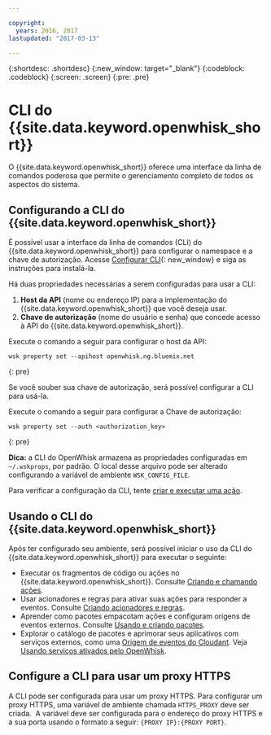 ```yaml
---

copyright:
  years: 2016, 2017
lastupdated: "2017-03-13"

---
```


{:shortdesc: .shortdesc}
{:new_window: target="_blank"}
{:codeblock: .codeblock}
{:screen: .screen}
{:pre: .pre}

# CLI do {{site.data.keyword.openwhisk_short}}

O {{site.data.keyword.openwhisk_short}} oferece uma interface da linha de comandos poderosa que permite o gerenciamento completo de todos os aspectos do sistema.

## Configurando a CLI do {{site.data.keyword.openwhisk_short}} 

É possível usar a interface da linha de comandos (CLI) do {{site.data.keyword.openwhisk_short}} para configurar o namespace e a chave de autorização.
Acesse [Configurar CLI](https://new-console.{DomainName}/openwhisk/cli){: new_window} e siga as instruções para instalá-la.

Há duas propriedades necessárias a serem configuradas para usar a CLI:

1. **Host da API** (nome ou endereço IP) para a implementação do {{site.data.keyword.openwhisk_short}} que você deseja usar.
2. **Chave de autorização** (nome do usuário e senha) que concede acesso à API do {{site.data.keyword.openwhisk_short}}.

Execute o comando a seguir para configurar o host da API:

```
wsk property set --apihost openwhisk.ng.bluemix.net
```
{: pre} 

Se você souber sua chave de autorização, será possível configurar a CLI para usá-la. 

Execute o comando a seguir para configurar a Chave de autorização:

```
wsk property set --auth <authorization_key>
```
{: pre}

**Dica:** a CLI do OpenWhisk armazena as propriedades configuradas em `~/.wskprops`, por padrão. O local desse arquivo pode ser alterado configurando a variável de ambiente `WSK_CONFIG_FILE`. 

Para verificar a configuração da CLI, tente [criar e executar uma ação](./index.html#openwhisk_start_hello_world).

## Usando o CLI do {{site.data.keyword.openwhisk_short}}

Após ter configurado seu ambiente, será possível iniciar o uso da CLI do {{site.data.keyword.openwhisk_short}} para executar o seguinte:

* Executar os fragmentos de código ou ações no {{site.data.keyword.openwhisk_short}}. Consulte [Criando e chamando ações](./openwhisk_actions.html).
* Usar acionadores e regras para ativar suas ações para responder a eventos. Consulte [Criando acionadores e regras](./openwhisk_triggers_rules.html).
* Aprender como pacotes empacotam ações e configuram origens de eventos externos. Consulte [Usando e criando pacotes](./openwhisk_packages.html).
* Explorar o catálogo de pacotes e aprimorar seus aplicativos com serviços externos, como uma [Origem de eventos do Cloudant](./openwhisk_cloudant.html). Veja [Usando serviços ativados pelo OpenWhisk](./openwhisk_catalog.html).

## Configure a CLI para usar um proxy HTTPS

A CLI pode ser configurada para usar um proxy HTTPS. Para configurar um proxy HTTPS, uma variável de ambiente chamada `HTTPS_PROXY` deve ser criada.  A variável deve ser configurada para o endereço do proxy HTTPS e a sua porta usando o formato a seguir:
`{PROXY IP}:{PROXY PORT}`.
